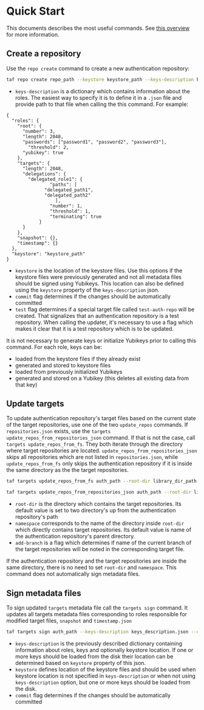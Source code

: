 # Quick Start

This documents describes the most useful commands. See [this overview](repo-creation-and-update-util.md) for more information.

## Create a repository

Use the `repo create` command to create a new authentication repository:

```bash
taf repo create repo_path --keystore keystore_path --keys-description keys.json --commit --test
```

- `keys-description` is a dictionary which contains information about the roles. The easiest way to specify it is to define it in a `.json` file and provide path to that file when calling the this command. For example:
```
{
  "roles": {
    "root": {
      "number": 3,
      "length": 2048,
      "passwords": ["password1", "password2", "password3"],
	    "threshold": 2,
      "yubikey": true
    },
    "targets": {
      "length": 2048,
      "delegations": {
        "delegated_role1": {
			    "paths": [
              "delegated_path1",
              "delegated_path2"
			      ],
			    "number": 1,
			    "threshold": 1,
			    "terminating": true
		    }
      }
    },
    "snapshot": {},
    "timestamp": {}
  },
  "keystore": "keystore_path"
}
```
- `keystore` is the location of the keystore files. Use this options if the keystore files were previously generated and not all metadata files should be signed using Yubikeys. This location can also be defined using the `keystore` property of the `keys-description` json.
- `commit` flag determines if the changes should be automatically committed
- `test`  flag determines if a special target file called `test-auth-repo` will be created. That
signalizes that an authentication repository is a test repository. When calling the updater,
it's necessary to use a flag which makes it clear that it is a test repository which is to
be updated.

It is not necessary to generate keys or initialize Yubikeys prior to calling this command.
For each role, keys can be:
- loaded from the keystore files if they already exist
- generated and stored to keystore files
- loaded from previously initialized Yubikeys
- generated and stored on a Yubikey (this deletes all existing data from that key)


## Update targets

To update authentication repository's target files based on the current state of the target repositories, use one of the two
`update_repos` commands. If `repositories.json` exists, use the `targets update_repos_from_repositories_json`
command. If that is not the case, call `targets update_repos_from_fs`. They both iterate through the
directory where target repositories are located. `update_repos_from_repositories_json` skips all repositories
which are not listed in `repositories.json`, while `update_repos_from_fs` only skips the authentication
repository if it is inside the same directory as the the target repositories.

```bash
taf targets update_repos_from_fs auth_path --root-dir library_dir_path --namespace namespace --add-branch
```

```bash
taf targets update_repos_from_repositories_json auth_path --root-dir library_dir_path --namespace namespace --add-branch
```

- `root-dir` is the directory which contains the target repositories. Its default value is set to two
directory's up from the authentication repository's path
- `namespace` corresponds to the name of the directory inside `root-dir` which directly contains target
repositories. Its default value is name of the authentication repository's parent directory.
- `add-branch` is a flag which determines if name of the current branch of the target repositories
will be noted in the corresponding target file.

If the authentication repository and the target repositories are inside the same directory, there is
no need to set `root-dir` and `namespace`. This command does not automatically sign metadata files.

## Sign metadata files

To sign updated `targets` metadata file call the `targets sign` command. It updates all targets
metadata files corresponding to roles responsible for modified target files, `snapshot`
and `timestamp.json`

```bash
taf targets sign auth_path --keys-description keys_description.json --commit
```

- `keys-description` is the previously described dictionary containing information about roles, keys and optionally keystore location. If one or more keys should be loaded from the disk their location can be determined based on `keystore` property of this json.
- `keystore` defines location of the keystore files and should be used when keystore location is not specified in `keys-description` or when not using `keys-description` option, but one or more keys should be loaded from the disk.
- `commit` flag determines if the changes should be automatically committed

